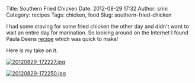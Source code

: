 Title: Southern Fried Chicken
Date: 2012-08-29 17:32
Author: srini
Category: recipes
Tags: chicken, food
Slug: southern-fried-chicken

I had some craving for some fried chicken the other day and didn't want
to wait an entire day for marination. So looking around on the Internet
I found Paula Deens
[recipe](http://www.foodnetwork.com/recipes/paula-deen/southern-fried-chicken-recipe/index.html)
which was quick to make!

Here is my take on it.

[![20120829-172227.jpg]({static}/wp-content/uploads/2012/08/20120829-172227.jpg)]({static}/wp-content/uploads/2012/08/20120829-172227.jpg)

[![20120829-172250.jpg]({static}/wp-content/uploads/2012/08/20120829-172250.jpg)]({static}/wp-content/uploads/2012/08/20120829-172250.jpg)


